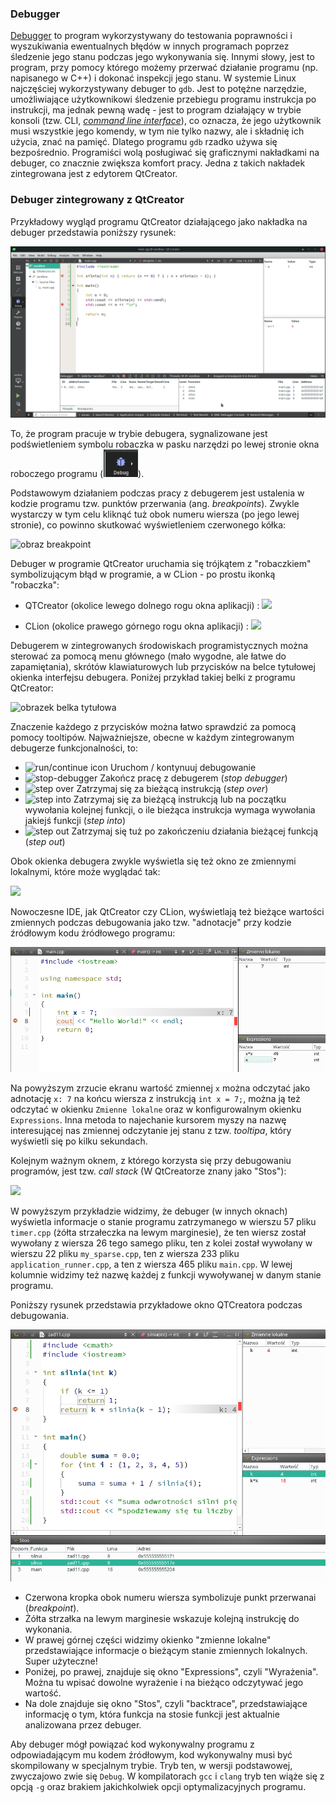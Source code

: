 ### Debugger

[Debugger](https://en.wikipedia.org/wiki/Debugger) to program wykorzystywany do testowania poprawności i wyszukiwania ewentualnych błędów w innych programach poprzez śledzenie jego stanu podczas jego wykonywania się. Innymi słowy, jest to program, przy pomocy którego możemy przerwać działanie programu (np. napisanego w C++) i dokonać inspekcji jego stanu. W systemie Linux najczęściej wykorzystywany debuger to `gdb`. Jest to potężne narzędzie, umożliwiające użytkownikowi śledzenie przebiegu programu instrukcja po instrukcji, ma jednak pewną wadę - jest to program działający w trybie konsoli (tzw. CLI, *[command line interface](https://en.wikipedia.org/wiki/Command-line_interface)*), co oznacza, że jego użytkownik musi wszystkie jego komendy, w tym nie tylko nazwy, ale i składnię ich użycia, znać na pamięć. Dlatego programu `gdb` rzadko używa się bezpośrednio. Programiści wolą posługiwać się graficznymi nakładkami na debuger, co znacznie zwiększa komfort pracy. Jedna z takich nakładek zintegrowana jest z edytorem QtCreator.  

### Debuger zintegrowany z QtCreator  ###

Przykładowy wygląd programu QtCreator działającego jako nakładka na debuger przedstawia poniższy rysunek:

![obraz - QtCreator](./img/01/qtcreator-main.png)

To, że program pracuje w trybie debugera, sygnalizowane jest podświetleniem symbolu robaczka w pasku narzędzi po lewej stronie okna roboczego programu (![](./img/01/qtcreator-debug-icon-big.png)).

Podstawowym działaniem podczas pracy z debugerem jest ustalenia w kodzie programu tzw. punktów przerwania (ang. *breakpoints*). Zwykle wystarczy w tym celu kliknąć tuż obok numeru wiersza (po jego lewej stronie), co powinno skutkować wyświetleniem czerwonego kółka:

 ![obraz breakpoint](/home/zkoza/Pulpit/Dydaktyka/aaa_ProgCPP/github/cpp-issp/img/01/breakpoint.png)

Debuger w programie QtCreator uruchamia się trójkątem z "robaczkiem" symbolizującym błąd w programie, a w CLion - po prostu ikonką "robaczka":

- QTCreator (okolice lewego dolnego rogu okna aplikacji) : ![](/home/zkoza/Pulpit/Dydaktyka/aaa_ProgCPP/github/cpp-issp/img/01/debuger-run.png) 

- CLion (okolice prawego górnego rogu okna aplikacji) : ![](/home/zkoza/Pulpit/Dydaktyka/aaa_ProgCPP/github/cpp-issp/img/01/clion-debuger-run.png)

Debugerem w zintegrowanych środowiskach programistycznych można sterować za pomocą menu głównego (mało wygodne, ale łatwe do zapamiętania), skrótów klawiaturowych lub przycisków na belce tytułowej okienka interfejsu debugera. Poniżej przykład takiej belki z programu QtCreator:

![obrazek belka tytułowa](/home/zkoza/Pulpit/Dydaktyka/aaa_ProgCPP/github/cpp-issp/img/01/gdb-titlebar.png)  

Znaczenie każdego z przycisków można łatwo sprawdzić za pomocą pomocy tooltipów. Najważniejsze, obecne w każdym zintegrowanym debugerze funkcjonalności, to:

- ![run/continue icon](/home/zkoza/Pulpit/Dydaktyka/aaa_ProgCPP/github/cpp-issp/img/01/continue-debugger.png) Uruchom / kontynuuj debugowanie 
- ![stop-debugger](/home/zkoza/Pulpit/Dydaktyka/aaa_ProgCPP/github/cpp-issp/img/01/stop-debuger.png) Zakończ pracę z debugerem (*stop debugger*)
- ![step over](/home/zkoza/Pulpit/Dydaktyka/aaa_ProgCPP/github/cpp-issp/img/01/step-over.png) Zatrzymaj się za bieżącą instrukcją (*step over*) 
- ![step into](/home/zkoza/Pulpit/Dydaktyka/aaa_ProgCPP/github/cpp-issp/img/01/step-into.png) Zatrzymaj się za bieżącą instrukcją lub na początku wywołania kolejnej funkcji, o ile bieżąca instrukcja wymaga wywołania jakiejś funkcji (*step into*)
- ![step out](/home/zkoza/Pulpit/Dydaktyka/aaa_ProgCPP/github/cpp-issp/img/01/step-out.png) Zatrzymaj się tuż po zakończeniu działania bieżącej funkcją (*step out*)

Obok okienka debugera zwykle wyświetla się też okno ze zmiennymi lokalnymi, które może wyglądać tak:

![ ](/home/zkoza/Pulpit/Dydaktyka/aaa_ProgCPP/github/cpp-issp/img/01/debugger-locals.png) 

Nowoczesne IDE, jak QtCreator czy CLion, wyświetlają też  bieżące wartości zmiennych podczas debugowania jako tzw. "adnotacje" przy kodzie źródłowym kodu źródłowego programu:

![](./img/01/qtcreator-debug-annotation.png)

Na powyższym zrzucie ekranu wartość zmiennej `x` można odczytać jako adnotację `x: 7` na końcu wiersza z instrukcją `int x = 7;`, można ją też odczytać w okienku `Zmienne lokalne` oraz w konfigurowalnym okienku `Expressions`.  Inna metoda to najechanie kursorem myszy na nazwę interesującej nas zmiennej odczytanie jej stanu z tzw. *tooltipa*, który wyświetli się po kilku sekundach.  

Kolejnym ważnym oknem, z którego korzysta się przy debugowaniu programów, jest tzw. *call stack* (W QtCreatorze znany jako "Stos"):

 ![](/home/zkoza/Pulpit/Dydaktyka/aaa_ProgCPP/github/cpp-issp/img/01/debugger-stack-frame.png) 

W powyższym przykładzie widzimy, że debuger (w innych oknach) wyświetla informacje o stanie programu zatrzymanego w wierszu 57 pliku `timer.cpp` (żółta strzałeczka na lewym marginesie), że ten wiersz został wywołany z wiersza 26 tego samego pliku, ten z kolei został wywołany w wierszu 22 pliku `my_sparse.cpp`, ten z wiersza 233 pliku `application_runner.cpp`, a ten z wiersza 465 pliku `main.cpp`. W lewej kolumnie widzimy też nazwę każdej z funkcji wywoływanej w danym stanie programu. 

Poniższy rysunek przedstawia przykładowe okno QTCreatora podczas debugowania. 

![](./img/01/qtcreator-backtrace.png)

- Czerwona kropka obok numeru wiersza symbolizuje punkt przerwanai (*breakpoint*).
- Żółta strzałka na lewym marginesie wskazuje kolejną  instrukcję do wykonania.
- W prawej górnej części widzimy okienko "zmienne lokalne" przedstawiające informacje o bieżącym stanie zmiennych lokalnych. Super użyteczne!
- Poniżej, po prawej, znajduje się okno "Expressions", czyli "Wyrażenia". Można tu wpisać dowolne wyrażenie i na bieżąco odczytywać jego wartość.
- Na dole znajduje się okno "Stos", czyli "backtrace", przedstawiające informację o tym, która funkcja na stosie funkcji jest aktualnie analizowana przez debuger.   

Aby debuger mógł powiązać kod wykonywalny programu z odpowiadającym mu kodem źródłowym, kod wykonywalny musi być skompilowany w specjalnym trybie. Tryb ten, w wersji podstawowej, zwyczajowo zwie się `Debug`. W kompilatorach `gcc` i `clang` tryb ten wiąże się z opcją `-g` oraz brakiem jakichkolwiek opcji optymalizacyjnych programu. 